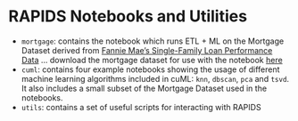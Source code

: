 # RAPIDS Notebooks and Utilities

* `mortgage`: contains the notebook which runs ETL + ML on the Mortgage Dataset derived from [Fannie Mae’s Single-Family Loan Performance Data](http://www.fanniemae.com/portal/funding-the-market/data/loan-performance-data.html) ... download the mortgage dataset for use with the notebook [here](https://rapidsai.github.io/datasets/)
* `cuml`: contains four example notebooks showing the usage of different machine learning algorithms included in cuML: `knn`, `dbscan`, `pca` and `tsvd`. It also includes a small subset of the Mortgage Dataset used in the notebooks.
* `utils`: contains a set of useful scripts for interacting with RAPIDS
